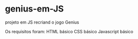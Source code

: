 # genius-em-JS
projeto em JS recriand o jogo Genius



Os requisitos foram:
HTML básico
CSS básico
Javascript básico
